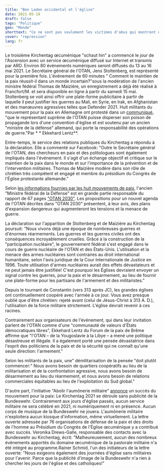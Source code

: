 ```yaml
---
title: "Ben Laden occidental et l'église"
date: 2021-05-19
draft: false
tags: "Politique"
geo: "Monde"
shorttext: "Ce ne sont pas seulement les victimes d'abus qui montrent que l'Église est dégoûtante. Laisser parler Oussama Ben Laden de l'Occident rend le tout encore meilleur."
cover: "repression"
lang: fr
---
```


Le troisième Kirchentag œcuménique "schaut hin" a commencé le jour de l'Ascension avec un service œcuménique diffusé sur Internet et transmis par ARD. Environ 80 événements numériques seront diffusés du 13 au 16 mai 2021. Le Secrétaire général de l'OTAN, Jens Stoltenberg, est représenté pour la première fois. L'événement de 60 minutes " Comment le maintien de la paix réussit-il dans un monde incertain?"sous la modération de l'ancien ministre fédéral Thomas de Maizière, un enregistrement a déjà été réalisé à Francfort/M. et sera disponible en ligne à partir du samedi 15 mai.  Stoltenberg se voit ainsi offrir une plate-forme publicitaire à partir de laquelle il peut justifier les guerres au Mali, en Syrie, en Irak, en Afghanistan et des manœuvres agressives telles que Defender 2021. Huit militants du mouvement pour la paix en Allemagne ont protesté dans un [communiqué](https://www.bremerfriedensforum.de/1371/aktuelles/Befremden-ueber-Auftritt-von-NATO-Generalsekretaer-und-Minister-aD-de-Maizi%EF%BF%BDre-beim-Kirchentag/ "Befremden über Auftritt von NATO-Generalsekretär und Minister a.D. de Maizière beim Kirchentag"), "que le représentant suprême de l'OTAN puisse disperser son poison de propagande lors d'une convention d'église et est soutenu par un ancien "ministre de la défense" allemand, qui porte la responsabilité des opérations de guerre."Par * * Ekkehard Lentz**.

Entre-temps, le service des relations publiques du Kirchentag a répondu à la déclaration. Elle a commenté sur Facebook: "Outre le Secrétaire général de l'OTAN, des chercheurs en paix et des politologues sont également impliqués dans l'événement. Il s'agit d'un échange objectif et critique sur le maintien de la paix dans le monde et sur l'importance de la prévention et de l'intervention militaires. Thomas de Maizière modère dans son rôle de chrétien très compétent et engagé et membre du présidium du Congrès de l'Église protestante allemande.”

Selon [les informations fournies par les huit mouvements de paix](https://frieden-links.de "Aufruf aus der Friedensbewegung an die Partei DIE LINKE."), l'ancien "Ministre fédéral de la Défense" est en grande partie responsable du rapport de 67 pages ["OTAN 2030"](https://www.no-to-nato.org/no_nato2030/ "#NO_NATO2030"). Les propositions pour un nouvel agenda de l'OTAN décrites dans "OTAN 2030" présentent, à leur avis, des plans d'expansion dangereux qui augmenteront les tensions et la menace de guerre.

La déclaration sur l'apparition de Stoltenberg et de Maizière au Kirchentag poursuit: "Nous vivons déjà une époque de nombreuses guerres et d'énormes réarmements. Les guerres et les guerres civiles ont des conséquences incroyablement cruelles. Grâce à la construction de la "participation nucléaire", le gouvernement fédéral s'est engagé dans le cours de guerre nucléaire de l'OTAN et des États-Unis. L'utilisation et la menace des armes nucléaires sont contraires au droit international humanitaire, selon l'avis juridique de la Cour Internationale de Justice en 1996. Toute utilisation d'armes nucléaires aurait des effets dévastateurs et ne peut jamais être justifiée! C'est pourquoi les Églises devraient envoyer un signal contre les guerres, pour la paix et le désarmement, au lieu de fournir une plate-forme pour les partisans de l'armement et des militaristes."

Depuis le tournant de Constantin (vers 313 après JC), les grandes églises ont continuellement coopéré avec l'armée à ce jour. Vous avez presque oublié que d'être chrétien: rejeté avant (celui de Jésus-Christ à 313 A. D.), l'utilisation de la force militaire strictement. L'église devrait revenir à ces racines.

Contrairement aux organisateurs de l'événement, qui dans leur invitation parlent de l'OTAN comme d'une "communauté de valeurs d'États démocratiques libres", Ekkehard Lentz du Forum de la paix de Brême affirme que "l'OTAN – de la Yougoslavie à la Libye – a mené une politique désastreuse et illégale. Il a également porté une pensée dévastatrice dans l'esprit des politiciens de la paix et de la sécurité qui ne connaît qu'une seule direction: l'armement."

Selon les militants de la paix, une" démilitarisation de la pensée "doit plutôt commencer:" Nous avons besoin de quartiers coopératifs au lieu de la militarisation et de la confrontation agressive, nous avons besoin de désarmement au lieu du réarmement, et nous avons besoin de relations commerciales équitables au lieu de l'exploitation du Sud global."

D'autre part, l'initiative "Abolir l'aumônerie militaire" [annonce](https://www.militaerseelsorge-abschaffen.de/news/erfolg-okum-kirchentag-2021-ohne-bundeswehr/ "Erfolg! Ökum. Kirchentag 2021 ohne Bundeswehr!") un succès du mouvement pour la paix: Le Kirchentag 2021 se déroule sans publicité de la Bundeswehr. Contrairement aux jours d'église passés, aucun service militaire ne sera célébré en 2021, ni numériquement ni en présence. Aucun corps de musique de la Bundeswehr ne jouera. L'aumônerie militaire n'exploitera aucun kiosque d'information, même virtuellement. La lettre ouverte adressée par 76 organisations de défense de la paix et des droits de l'homme au Présidium du Congrès de l'Église œcuménique y a contribué avec succès. Veronika Drews-Galle, responsable des contacts avec la Bundeswehr au Kirchentag, écrit: "Malheureusement, aucun des nombreux événements apportés du domaine œcuménique de la pastorale militaire n'a été intégré au programme.Rainer Schmid, l'un des initiateurs de la lettre ouverte: "Nous exigeons également des journées d'église sans militaires pour l'avenir. Parce que la publicité d'image de la Bundeswehr n'a rien à chercher les jours de l'église et des catholiques!"
